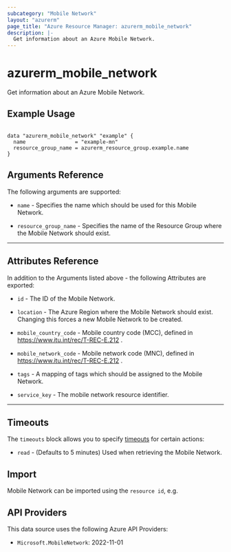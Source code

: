 ```yaml
---
subcategory: "Mobile Network"
layout: "azurerm"
page_title: "Azure Resource Manager: azurerm_mobile_network"
description: |-
  Get information about an Azure Mobile Network.
---
```


# azurerm_mobile_network

Get information about an Azure Mobile Network.

## Example Usage

```hcl

data "azurerm_mobile_network" "example" {
  name                = "example-mn"
  resource_group_name = azurerm_resource_group.example.name
}
```

## Arguments Reference

The following arguments are supported:

* `name` - Specifies the name which should be used for this Mobile Network.

* `resource_group_name` - Specifies the name of the Resource Group where the Mobile Network should exist. 

---

## Attributes Reference

In addition to the Arguments listed above - the following Attributes are exported:

* `id` - The ID of the Mobile Network.

* `location` - The Azure Region where the Mobile Network should exist. Changing this forces a new Mobile Network to be created.

* `mobile_country_code` - Mobile country code (MCC), defined in https://www.itu.int/rec/T-REC-E.212 .

* `mobile_network_code` - Mobile network code (MNC), defined in https://www.itu.int/rec/T-REC-E.212 .

* `tags` - A mapping of tags which should be assigned to the Mobile Network.

* `service_key` - The mobile network resource identifier.

---

## Timeouts

The `timeouts` block allows you to specify [timeouts](https://www.terraform.io/docs/configuration/resources.html#timeouts) for certain actions:

* `read` - (Defaults to 5 minutes) Used when retrieving the Mobile Network.

## Import

Mobile Network can be imported using the `resource id`, e.g.

## API Providers
<!-- This section is generated, changes will be overwritten -->
This data source uses the following Azure API Providers:

* `Microsoft.MobileNetwork`: 2022-11-01
